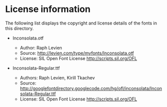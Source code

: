 License information
===================

The following list displays the copyright and license details of the
fonts in this directory.

* Inconsolata.otf
  - Author: Raph Levien
  - Source: <http://levien.com/type/myfonts/Inconsolata.otf>
  - License: SIL Open Font License <http://scripts.sil.org/OFL>

* Inconsolata-Regular.ttf
  - Authors: Raph Levien, Kirill Tkachev
  - Source: <http://googlefontdirectory.googlecode.com/hg/ofl/inconsolata/Inconsolata-Regular.ttf>
  - License: SIL Open Font License <http://scripts.sil.org/OFL>
